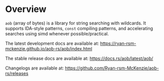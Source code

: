 # Overview

`aob` (array of bytes) is a library for string searching with wildcards. It supports IDA-style patterns, `const` compiling patterns, and accelerating searches using simd whenever possible/practical.

The latest development docs are available at: https://ryan-rsm-mckenzie.github.io/aob-rs/aob/index.html

The stable release docs are available at: https://docs.rs/aob/latest/aob/

Changelogs are available at: https://github.com/Ryan-rsm-McKenzie/aob-rs/releases
